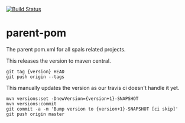 [![Build Status](https://travis-ci.org/spals/parent-pom.svg?branch=master)](https://travis-ci.org/spals/parent-pom)

# parent-pom

The parent pom.xml for all spals related projects.

This releases the version to maven central.
```
git tag {version} HEAD
git push origin --tags
```

This manually updates the version as our travis ci doesn't handle it yet.
```
mvn versions:set -DnewVersion={version+1}-SNAPSHOT
mvn versions:commit
git commit -a -m 'Bump version to {version+1}-SNAPSHOT [ci skip]'
git push origin master
```
